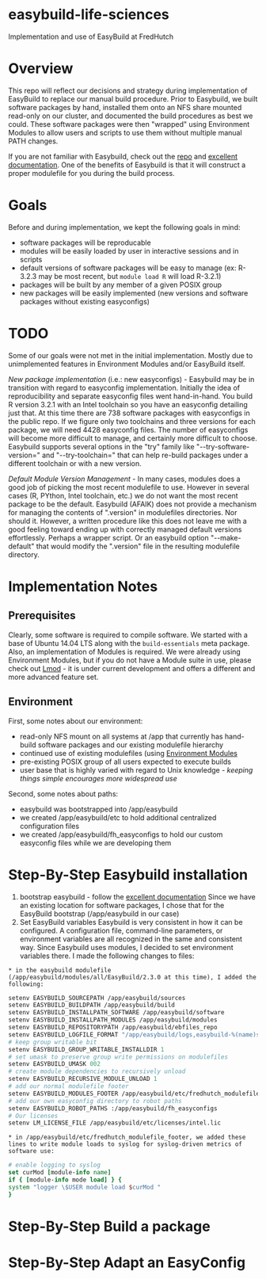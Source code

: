 # easybuild-life-sciences
Implementation and use of EasyBuild at FredHutch

# Overview
This repo will reflect our decisions and strategy during implementation of EasyBuild to replace our manual build procedure. Prior to Easybuild, we built software packages by hand, installed them onto an NFS share mounted read-only on our cluster, and documented the build procedures as best we could. These software packages were then "wrapped" using Environment Modules to allow users and scripts to use them without multiple manual PATH changes.

If you are not familiar with Easybuild, check out the [repo](https://github.com/hpcugent/easybuild) and [excellent documentation](http://easybuild.readthedocs.org/en/latest/). One of the benefits of Easybuild is that it will construct a proper modulefile for you during the build process.

# Goals
Before and during implementation, we kept the following goals in mind:

   * software packages will be reproducable
   * modules will be easily loaded by user in interactive sessions and in scripts
   * default versions of software packages will be easy to manage (ex: R-3.2.3 may be most recent, but `module load R` will load R-3.2.1)
   * packages will be built by any member of a given POSIX group
   * new packages will be easily implemented (new versions and software packages without existing easyconfigs)

# TODO
Some of our goals were not met in the initial implementation. Mostly due to unimplemented features in Environment Modules and/or EasyBuild itself.

*New package implementation* (i.e.: new easyconfigs) - Easybuild may be in transition with regard to easyconfig implementation. Initially the idea of reproducibility and separate easyconfig files went hand-in-hand. You build R version 3.2.1 with an Intel toolchain so you have an easyconfig detailing just that. At this time there are 738 software packages with easyconfigs in the public repo. If we figure only two toolchains and three versions for each package, we will need 4428 easyconfig files. The number of easyconfigs will become more difficult to manage, and certainly more difficult to choose. Easybuild supports several options in the "try" family like "--try-software-version=" and "--try-toolchain=" that can help re-build packages under a different toolchain or with a new version.

*Default Module Version Management* - In many cases, modules does a good job of picking the most recent modulefile to use. However in several cases (R, PYthon, Intel toolchain, etc.) we do not want the most recent package to be the default. Easybuild (AFAIK) does not provide a mechanism for managing the contents of ".version" in modulefiles directories. Nor should it. However, a written procedure like this does not leave me with a good feeling toward ending up with correctly managed default versions effortlessly. Perhaps a wrapper script. Or an easybuild option "--make-default" that would modify the ".version" file in the resulting modulefile directory.

# Implementation Notes

## Prerequisites

Clearly, some software is required to compile software. We started with a base of Ubuntu 14.04 LTS along with the `build-essentials` meta package. Also, an implementation of Modules is required. We were already using Environment Modules, but if you do not have a Module suite in use, please check out [Lmod](https://www.tacc.utexas.edu/research-development/tacc-projects/lmod) - it is under current development and offers a different and more advanced feature set.

## Environment

First, some notes about our environment:

   * read-only NFS mount on all systems at /app that currently has hand-build software packages and our existing modulefile hierarchy
   * continued use of existing modulefiles (using [Environment Modules](http://modules.sourceforge.net/)
   * pre-existing POSIX group of all users expected to execute builds
   * user base that is highly varied with regard to Unix knowledge - *keeping things simple encourages more widespread use*

Second, some notes about paths:

  * easybuild was bootstrapped into /app/easybuild
  * we created /app/easybuild/etc to hold additional centralized configuration files
  * we created /app/easybuild/fh_easyconfigs to hold our custom easyconfig files while we are developing them

# Step-By-Step Easybuild installation
  1. bootstrap easybuild - follow the [excellent documentation](https://easybuild.readthedocs.org/en/latest/Installation.html#bootstrapping-easybuild)
   Since we have an existing location for software packages, I chose that for the EasyBuild bootstrap (/app/easybuild in our case)
  2. Set EasyBuild variables
   Easybuild is very consistent in how it can be configured. A configuration file, command-line parameters, or environment variables are all recognized in the same and consistent way. Since Easybuild uses modules, I decided to set environment variables there. I made the following changes to files:

    * in the easybuild modulefile (/app/easybuild/modules/all/EasyBuild/2.3.0 at this time), I added the following:

```Tcl
setenv EASYBUILD_SOURCEPATH /app/easybuild/sources
setenv EASYBUILD_BUILDPATH /app/easybuild/build
setenv EASYBUILD_INSTALLPATH_SOFTWARE /app/easybuild/software
setenv EASYBUILD_INSTALLPATH_MODULES /app/easybuild/modules
setenv EASYBUILD_REPOSITORYPATH /app/easybuild/ebfiles_repo
setenv EASYBUILD_LOGFILE_FORMAT "/app/easybuild/logs,easybuild-%(name)s-%(version)s-%(date)s.%(time)s.log"
# keep group writable bit
setenv EASYBUILD_GROUP_WRITABLE_INSTALLDIR 1
# set umask to preserve group write permissions on modulefiles
setenv EASYBUILD_UMASK 002
# create module dependencies to recursively unload
setenv EASYBUILD_RECURSIVE_MODULE_UNLOAD 1
# add our normal modulefile footer
setenv EASYBUILD_MODULES_FOOTER /app/easybuild/etc/fredhutch_modulefile_footer
# add our own easyconfig directory to robot paths
setenv EASYBUILD_ROBOT_PATHS :/app/easybuild/fh_easyconfigs
# Our licenses
setenv LM_LICENSE_FILE /app/easybuild/etc/licenses/intel.lic
```

    * in /app/easybuild/etc/fredhutch_modulefile_footer, we added these lines to write module loads to syslog for syslog-driven metrics of software use:

```Tcl
# enable logging to syslog
set curMod [module-info name]
if { [module-info mode load] } {
system "logger \$USER module load $curMod "
}
```

# Step-By-Step Build a package

# Step-By-Step Adapt an EasyConfig
